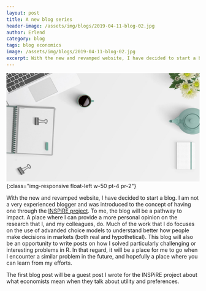 ```yaml
---
layout: post
title: A new blog series
header-image: /assets/img/blogs/2019-04-11-blog-02.jpg
author: Erlend
category: blog
tags: blog economics
image: /assets/img/blogs/2019-04-11-blog-02.jpg
excerpt: With the new and revamped website, I have decided to start a blog. I am not a very experienced blogger and was introduced to the concept of having one through the INSPiRE project.
---
```


![Desk with crap](/assets/img/blogs/2019-04-11-blog-01.jpg){:class="img-responsive float-left w-50 pt-4 pr-2"}

With the new and revamped website, I have decided to start a blog. I am not a very experienced blogger and was introduced to the concept of having one through the [INSPiRE project](https://inspire-project.info). To me, the blog will be a pathway to impact. A place where I can provide a more personal opinion on the research that I, and my colleagues, do. Much of the work that I do focuses on the use of advanded choice models to understand better how people make decisions in markets (both real and hypothetical). This blog will also be an opportunity to write posts on how I solved particularly challenging or interesting problems in R. In that regard, it will be a place for me to go when I encounter a similar problem in the future, and hopefully a place where you can learn from my efforts.

The first blog post will be a guest post I wrote for the INSPiRE project about what economists mean when they talk about utility and preferences.
